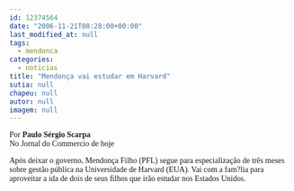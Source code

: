 ```yaml
---
id: 12374564
date: "2006-11-21T08:28:00+00:00"
last_modified_at: null
tags:
  - mendonca
categories:
  - noticias
title: "Mendonça vai estudar em Harvard"
sutia: null
chapeu: null
autor: null
imagem: null
---
```

<p><P><FONT face=Verdana>Por <STRONG>Paulo Sérgio Scarpa</STRONG><BR>No Jornal do Commercio de hoje</FONT></P></p>
<p><P><FONT face=Verdana>Após deixar o governo, Mendonça Filho (PFL) segue para especialização de três meses sobre gestão pública na Universidade de Harvard (EUA). Vai com a fam?lia para aproveitar a ida de dois de seus filhos que irão estudar nos Estados Unidos.</FONT></P> </p>
